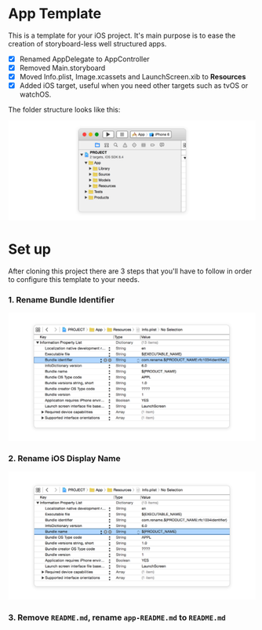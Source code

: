 # App Template

This is a template for your iOS project. It's main purpose is to ease the creation of storyboard-less well structured apps.

- [x] Renamed AppDelegate to AppController
- [x] Removed Main.storyboard
- [x] Moved Info.plist, Image.xcassets and LaunchScreen.xib to **Resources**
- [x] Added iOS target, useful when you need other targets such as tvOS or watchOS.

The folder structure looks like this:

![folder structure](https://raw.githubusercontent.com/3lvis/resources/master/app-template/project-structure.png)

# Set up

After cloning this project there are 3 steps that you'll have to follow in order to configure this template to your needs.

### 1. Rename Bundle Identifier

![Bundle indentifier](https://raw.githubusercontent.com/3lvis/resources/master/app-template/rename-bundle.png)

### 2. Rename iOS Display Name

![Bundle name](https://raw.githubusercontent.com/3lvis/resources/master/app-template/rename-display-name.png)

### 3. Remove `README.md`, rename `app-README.md` to `README.md`
